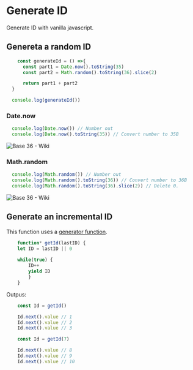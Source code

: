 # Generate ID

Generate ID with vanilla javascript.

## Genereta a random ID

```javascript
    const generateId = () =>{
      const part1 = Date.now().toString(35)
      const part2 = Math.random().toString(36).slice(2)

      return part1 + part2
  }

  console.log(generateId())
```

### Date.now

```javascript
  console.log(Date.now()) // Number out
  console.log(Date.now().toString(35)) // Convert number to 35B
```
![Base 36 - Wiki](https://en.wikipedia.org/wiki/Base35)

### Math.random

```javascript
  console.log(Math.random()) // Number out
  console.log(Math.random().toString(36)) // Convert number to 36B 
  console.log(Math.random().toString(36).slice(2)) // Delete 0.
```
![Base 36 - Wiki](https://en.wikipedia.org/wiki/Base36)

## Generate an incremental ID

This function uses a [generator function](https://javascript.info/generators).

```javascript
    function* getId(lastID) {
    let ID = lastID || 0
  
    while(true) {
        ID++
        yield ID
        }
    }
```

Outpus: 

```javascript
    const Id = getId()

    Id.next().value // 1
    Id.next().value // 2
    Id.next().value // 3
```

```javascript
    const Id = getId(7)

    Id.next().value // 8
    Id.next().value // 9
    Id.next().value // 10
```
